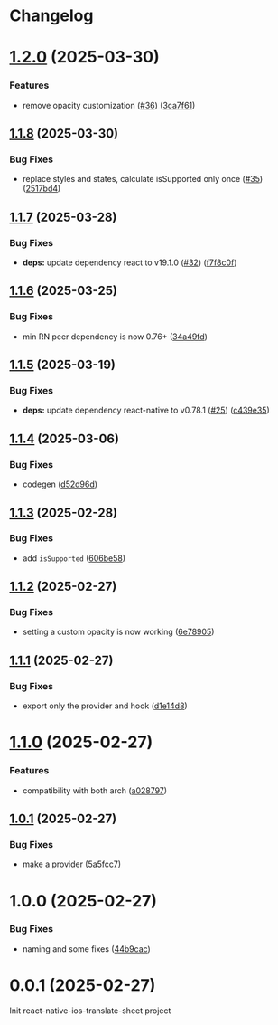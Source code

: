 # Changelog

# [1.2.0](https://github.com/huextrat/react-native-ios-translate-sheet/compare/v1.1.8...v1.2.0) (2025-03-30)


### Features

* remove opacity customization ([#36](https://github.com/huextrat/react-native-ios-translate-sheet/issues/36)) ([3ca7f61](https://github.com/huextrat/react-native-ios-translate-sheet/commit/3ca7f61a17818683e63a063c72e426babc0b19b5))

## [1.1.8](https://github.com/huextrat/react-native-ios-translate-sheet/compare/v1.1.7...v1.1.8) (2025-03-30)


### Bug Fixes

* replace styles and states, calculate isSupported only once  ([#35](https://github.com/huextrat/react-native-ios-translate-sheet/issues/35)) ([2517bd4](https://github.com/huextrat/react-native-ios-translate-sheet/commit/2517bd4e815cca32a0a1a29deef1c6df671e258e))

## [1.1.7](https://github.com/huextrat/react-native-ios-translate-sheet/compare/v1.1.6...v1.1.7) (2025-03-28)


### Bug Fixes

* **deps:** update dependency react to v19.1.0 ([#32](https://github.com/huextrat/react-native-ios-translate-sheet/issues/32)) ([f7f8c0f](https://github.com/huextrat/react-native-ios-translate-sheet/commit/f7f8c0fa94608ca1b7a12911a095eec5e866b538))

## [1.1.6](https://github.com/huextrat/react-native-ios-translate-sheet/compare/v1.1.5...v1.1.6) (2025-03-25)


### Bug Fixes

* min RN peer dependency is now 0.76+ ([34a49fd](https://github.com/huextrat/react-native-ios-translate-sheet/commit/34a49fd4c83dd35f6a0b10e2d7630bbb59ac1264))

## [1.1.5](https://github.com/huextrat/react-native-ios-translate-sheet/compare/v1.1.4...v1.1.5) (2025-03-19)


### Bug Fixes

* **deps:** update dependency react-native to v0.78.1 ([#25](https://github.com/huextrat/react-native-ios-translate-sheet/issues/25)) ([c439e35](https://github.com/huextrat/react-native-ios-translate-sheet/commit/c439e350f3faab9fc1c20cec76fab9cf9aac3b2c))

## [1.1.4](https://github.com/huextrat/react-native-ios-translate-sheet/compare/v1.1.3...v1.1.4) (2025-03-06)


### Bug Fixes

* codegen ([d52d96d](https://github.com/huextrat/react-native-ios-translate-sheet/commit/d52d96dac0e7d1dfa9a2ad1742464e3b068ad609))

## [1.1.3](https://github.com/huextrat/react-native-ios-translate-sheet/compare/v1.1.2...v1.1.3) (2025-02-28)


### Bug Fixes

* add `isSupported` ([606be58](https://github.com/huextrat/react-native-ios-translate-sheet/commit/606be58e6db7780c3e2b991f0793fb5894f3260e))

## [1.1.2](https://github.com/huextrat/react-native-ios-translate-sheet/compare/v1.1.1...v1.1.2) (2025-02-27)


### Bug Fixes

* setting a custom opacity is now working ([6e78905](https://github.com/huextrat/react-native-ios-translate-sheet/commit/6e789054dbce4b8fc0640adc05b3b680d12ddc19))

## [1.1.1](https://github.com/huextrat/react-native-ios-translate-sheet/compare/v1.1.0...v1.1.1) (2025-02-27)


### Bug Fixes

* export only the provider and hook ([d1e14d8](https://github.com/huextrat/react-native-ios-translate-sheet/commit/d1e14d883ae7f97941980f68914f662cfa544bfc))

# [1.1.0](https://github.com/huextrat/react-native-ios-translate-sheet/compare/v1.0.1...v1.1.0) (2025-02-27)


### Features

* compatibility with both arch ([a028797](https://github.com/huextrat/react-native-ios-translate-sheet/commit/a028797b6ae96627eb6a49fec60a4dc6541d7f13))

## [1.0.1](https://github.com/huextrat/react-native-ios-translate-sheet/compare/v1.0.0...v1.0.1) (2025-02-27)


### Bug Fixes

* make a provider ([5a5fcc7](https://github.com/huextrat/react-native-ios-translate-sheet/commit/5a5fcc7130a691180e817c856fc04521c811b79f))

# 1.0.0 (2025-02-27)


### Bug Fixes

* naming and some fixes ([44b9cac](https://github.com/huextrat/react-native-ios-translate-sheet/commit/44b9cac418f5045232b4162fbc65b400a53cac7c))

# 0.0.1 (2025-02-27)

Init react-native-ios-translate-sheet project
